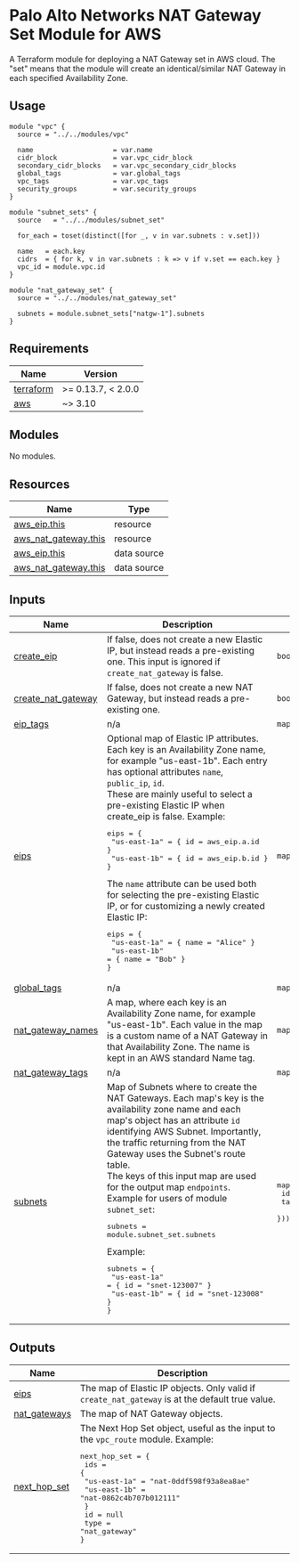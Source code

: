 # Palo Alto Networks NAT Gateway Set Module for AWS

A Terraform module for deploying a NAT Gateway set in AWS cloud. The "set" means that the module will create an identical/similar NAT Gateway in each specified Availability Zone.

## Usage

```hcl
module "vpc" {
  source = "../../modules/vpc"

  name                    = var.name
  cidr_block              = var.vpc_cidr_block
  secondary_cidr_blocks   = var.vpc_secondary_cidr_blocks
  global_tags             = var.global_tags
  vpc_tags                = var.vpc_tags
  security_groups         = var.security_groups
}

module "subnet_sets" {
  source   = "../../modules/subnet_set"

  for_each = toset(distinct([for _, v in var.subnets : v.set]))
  
  name   = each.key
  cidrs  = { for k, v in var.subnets : k => v if v.set == each.key }
  vpc_id = module.vpc.id
}

module "nat_gateway_set" {
  source = "../../modules/nat_gateway_set"

  subnets = module.subnet_sets["natgw-1"].subnets
}

```

<!-- BEGINNING OF PRE-COMMIT-TERRAFORM DOCS HOOK -->
## Requirements

| Name | Version |
|------|---------|
| <a name="requirement_terraform"></a> [terraform](#requirement\_terraform) | >= 0.13.7, < 2.0.0 |
| <a name="requirement_aws"></a> [aws](#requirement\_aws) | ~> 3.10 |

## Modules

No modules.

## Resources

| Name | Type |
|------|------|
| [aws_eip.this](https://registry.terraform.io/providers/hashicorp/aws/latest/docs/resources/eip) | resource |
| [aws_nat_gateway.this](https://registry.terraform.io/providers/hashicorp/aws/latest/docs/resources/nat_gateway) | resource |
| [aws_eip.this](https://registry.terraform.io/providers/hashicorp/aws/latest/docs/data-sources/eip) | data source |
| [aws_nat_gateway.this](https://registry.terraform.io/providers/hashicorp/aws/latest/docs/data-sources/nat_gateway) | data source |

## Inputs

| Name | Description | Type | Default | Required |
|------|-------------|------|---------|:--------:|
| <a name="input_create_eip"></a> [create\_eip](#input\_create\_eip) | If false, does not create a new Elastic IP, but instead reads a pre-existing one. This input is ignored if `create_nat_gateway` is false. | `bool` | `true` | no |
| <a name="input_create_nat_gateway"></a> [create\_nat\_gateway](#input\_create\_nat\_gateway) | If false, does not create a new NAT Gateway, but instead reads a pre-existing one. | `bool` | `true` | no |
| <a name="input_eip_tags"></a> [eip\_tags](#input\_eip\_tags) | n/a | `map(string)` | `{}` | no |
| <a name="input_eips"></a> [eips](#input\_eips) | Optional map of Elastic IP attributes. Each key is an Availability Zone name, for example "us-east-1b". Each entry has optional attributes `name`, `public_ip`, `id`.<br>These are mainly useful to select a pre-existing Elastic IP when create\_eip is false. Example:<pre>eips = {<br>    "us-east-1a" = { id = aws_eip.a.id }<br>    "us-east-1b" = { id = aws_eip.b.id }<br>}</pre>The `name` attribute can be used both for selecting the pre-existing Elastic IP, or for customizing a newly created Elastic IP:<pre>eips = {<br>    "us-east-1a" = { name = "Alice" }<br>    "us-east-1b" = { name = "Bob" }<br>}</pre> | `map` | `{}` | no |
| <a name="input_global_tags"></a> [global\_tags](#input\_global\_tags) | n/a | `map(string)` | `{}` | no |
| <a name="input_nat_gateway_names"></a> [nat\_gateway\_names](#input\_nat\_gateway\_names) | A map, where each key is an Availability Zone name, for example "us-east-1b". Each value in the map is a custom name of a NAT Gateway in that Availability Zone. The name is kept in an AWS standard Name tag. | `map(string)` | `{}` | no |
| <a name="input_nat_gateway_tags"></a> [nat\_gateway\_tags](#input\_nat\_gateway\_tags) | n/a | `map(string)` | `{}` | no |
| <a name="input_subnets"></a> [subnets](#input\_subnets) | Map of Subnets where to create the NAT Gateways. Each map's key is the availability zone name and each map's object has an attribute `id` identifying AWS Subnet. Importantly, the traffic returning from the NAT Gateway uses the Subnet's route table.<br>The keys of this input map are used for the output map `endpoints`.<br>Example for users of module `subnet_set`:<pre>subnets = module.subnet_set.subnets</pre>Example:<pre>subnets = {<br>  "us-east-1a" = { id = "snet-123007" }<br>  "us-east-1b" = { id = "snet-123008" }<br>}</pre> | <pre>map(object({<br>    id   = string<br>    tags = map(string)<br>  }))</pre> | n/a | yes |

## Outputs

| Name | Description |
|------|-------------|
| <a name="output_eips"></a> [eips](#output\_eips) | The map of Elastic IP objects. Only valid if `create_nat_gateway` is at the default true value. |
| <a name="output_nat_gateways"></a> [nat\_gateways](#output\_nat\_gateways) | The map of NAT Gateway objects. |
| <a name="output_next_hop_set"></a> [next\_hop\_set](#output\_next\_hop\_set) | The Next Hop Set object, useful as the input to the `vpc_route` module. Example:<pre>next_hop_set = {<br>  ids = {<br>    "us-east-1a" = "nat-0ddf598f93a8ea8ae"<br>    "us-east-1b" = "nat-0862c4b707b012111"<br>  }<br>  id = null<br>  type = "nat_gateway"<br>}</pre> |
<!-- END OF PRE-COMMIT-TERRAFORM DOCS HOOK -->
